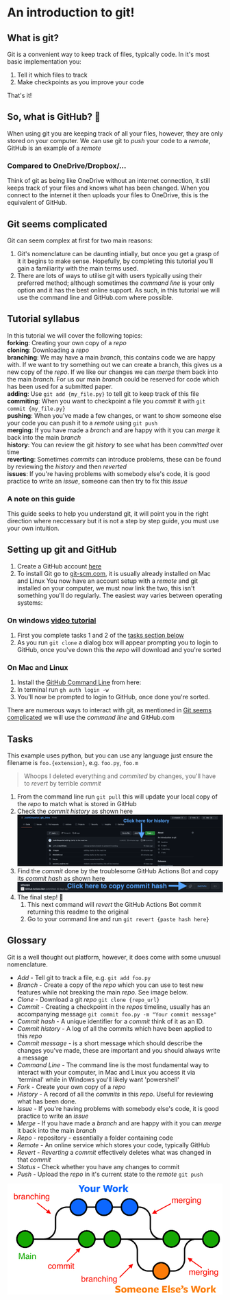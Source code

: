 # An introduction to git!

## What is git?
Git is a convenient way to keep track of files, typically code. In it's most basic implementation you:
1. Tell it which files to track
2. Make checkpoints as you improve your code

That's it!

## So, what is GitHub? :thinking:
When using git you are keeping track of all your files, however, they are only stored on your computer. We can use git to *push* your code to a *remote*, GitHub is an example of a *remote*

### Compared to OneDrive/Dropbox/...
Think of git as being like OneDrive without an internet connection, it still keeps track of your files and knows what has been changed. When you connect to the internet it then uploads your files to OneDrive, this is the equivalent of GitHub.

## Git seems complicated

Git can seem complex at first for two main reasons:
   1. Git's nomenclature can be daunting intially, but once you get a grasp of it it begins to make sense. Hopefully, by completing this tutorial you'll gain a familiarity with the main terms used.
   2. There are lots of ways to utilise git with users typically using their preferred method; although sometimes the *command line* is your only option and it has the best online support. As such, in this tutorial we will use the command line and GitHub.com where possible. 
 
## Tutorial syllabus

In this tutorial we will cover the following topics:  
**forking**: Creating your own copy of a *repo*  
**cloning**: Downloading a *repo*  
**branching**: We may have a main *branch*, this contains code we are happy with. If we want to try something out we can create a branch, this gives us a new copy of the *repo*. If we like our changes we can *merge* them back into the main *branch*. For us our main *branch* could be reserved for code which has been used for a submitted paper.  
**adding**: Use `git add {my_file.py}` to tell git to keep track of this file  
**commiting**: When you want to checkpoint a file you *commit* it with `git commit {my_file.py}`  
**pushing**: When you've made a few changes, or want to show someone else your code you can push it to a *remote* using `git push`  
**merging**: If you have made a *branch* and are happy with it you can *merge* it back into the main *branch*  
**history**: You can review the git *history* to see what has been *committed* over time  
**reverting**: Sometimes *commits* can introduce problems, these can be found by reviewing the *history* and then *reverted*  
**issues**: If you're having problems with somebody else's code, it is good practice to write an *issue*, someone can then try to fix this *issue* 

### A note on this guide

This guide seeks to help you understand git, it will point you in the right direction where neccessary but it is not a step by step guide, you must use your own intuition.
## Setting up git and GitHub

1. Create a GitHub account [here](https://github.com/signup?ref_cta=Sign+up&ref_loc=header+logged+out&ref_page=%2F&source=header-home)
2. To install Git go to [git-scm.com](https://git-scm.com/downloads), it is usually already installed on Mac and Linux
   You now have an account setup with a *remote* and git installed on your computer, we must now link the two, this isn't something you'll do regularly. The easiest way varies between operating systems:

### On windows [video tutorial](https://www.youtube.com/watch?v=3FNA2hWG-Bk)
1. First you complete tasks 1 and 2 of the [tasks section below](##-Tasks)
2. As you run `git clone` a dialog box will appear prompting you to login to GitHub, once you've down this the *repo* will download and you're sorted

### On Mac and Linux
1.  Install the [GitHub Command Line](https://cli.github.com) from here:
2.  In terminal run `gh auth login -w`
3.  You'll now be prompted to login to GitHub, once done you're sorted.


There are numerous ways to interact with git, as mentioned in [Git seems complicated](#git-seems-complicated) we will use the *command line* and GitHub.com

## Tasks

This example uses python, but you can use any language just ensure the filename is `foo.{extension}`, e.g. `foo.py`, `foo.m`

> Whoops I deleted everything and *commited* by changes, you'll have to *revert* by terrible *commit*

1. From the command line run `git pull` this will update your local copy of the *repo* to match what is stored in GitHub
2. Check the *commit history* as shown here ![GitHub commit history](https://github.com/JoshKImperial/tutorial_images/blob/main/git_intro/how_to_view_the_history.png?raw=true)
3. Find the *commit* done by the troublesome GitHub Actions Bot and copy its *commit hash* as shown here ![Copy a commits hash](https://github.com/JoshKImperial/tutorial_images/blob/main/git_intro/copy_a_commit_hash.png?raw=true)
4. The final step! :tada:
   1. This next command will *revert* the GitHub Actions Bot commit returning this readme to the original
   2. Go to your command line and run `git revert {paste hash here}`
## Glossary

Git is a well thought out platform, however, it does come with some unusual nomenclature.

* *Add* - Tell git to track a file, e.g. `git add foo.py`
* *Branch* - Create a copy of the *repo* which you can use to test new features while not breaking the main *repo*. See image below.
* *Clone* - Download a git *repo* `git clone {repo_url}`
* *Commit* - Creating a checkpoint in the *repos* timeline, usually has an accompanying message `git commit foo.py -m "Your commit message"`
* *Commit hash* - A unique identifier for a *commit* think of it as an ID.
* *Commit history* - A log of all the commits which have been applied to this *repo*
* *Commit message* - is a short message which should describe the changes you've made, these are important and you should always write a message
* *Command Line* - The command line is the most fundamental way to interact with your computer, in Mac and Linux you access it via 'terminal' while in Windows you'll likely want 'powershell'
* *Fork* - Create your own copy of a *repo*
* *History* - A record of all the *commits* in this *repo*. Useful for reviewing what has been done.
* *Issue* - If you're having problems with somebody else's code, it is good practice to write an *issue*
* *Merge* - If you have made a *branch* and are happy with it you can *merge* it back into the main *branch*
* *Repo* - repository - essentially a folder containing code
* *Remote* - An online service which stores your code, typically GitHub
* *Revert* - *Reverting* a *commit* effectively deletes what was changed in that *commit*
* *Status* - Check whether you have any changes to commit
* *Push* - Upload the *repo* in it's current state to the *remote* `git push`

![branches](https://github.com/JoshKImperial/tutorial_images/blob/main/git_intro/git-branches.png?raw=true)

